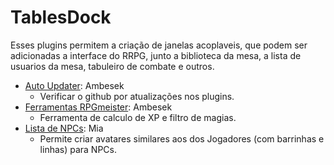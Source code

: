 # TablesDock
Esses plugins permitem a criação de janelas acoplaveis, que podem ser adicionadas a interface do RRPG, junto a biblioteca da mesa, a lista de usuarios da mesa, tabuleiro de combate e outros.

- [Auto Updater](https://github.com/rrpgfirecast/firecast/blob/master/Plugins/TablesDock/AutoUpdater/output/AutoUpdater.rpk?raw=true): Ambesek
  - Verificar o github por atualizações nos plugins.
- [Ferramentas RPGmeister](https://github.com/rrpgfirecast/firecast/blob/master/Plugins/TablesDock/Ferramentas%20d20/output/Ferramentas%20d20.rpk?raw=true): Ambesek
  - Ferramenta de calculo de XP e filtro de magias. 
- [Lista de NPCs](https://github.com/rrpgfirecast/firecast/blob/master/Plugins/TablesDock/Lista%20de%20NPCs/output/Lista%20de%20NPCs.rpk?raw=true): Mia
  - Permite criar avatares similares aos dos Jogadores (com barrinhas e linhas) para NPCs.